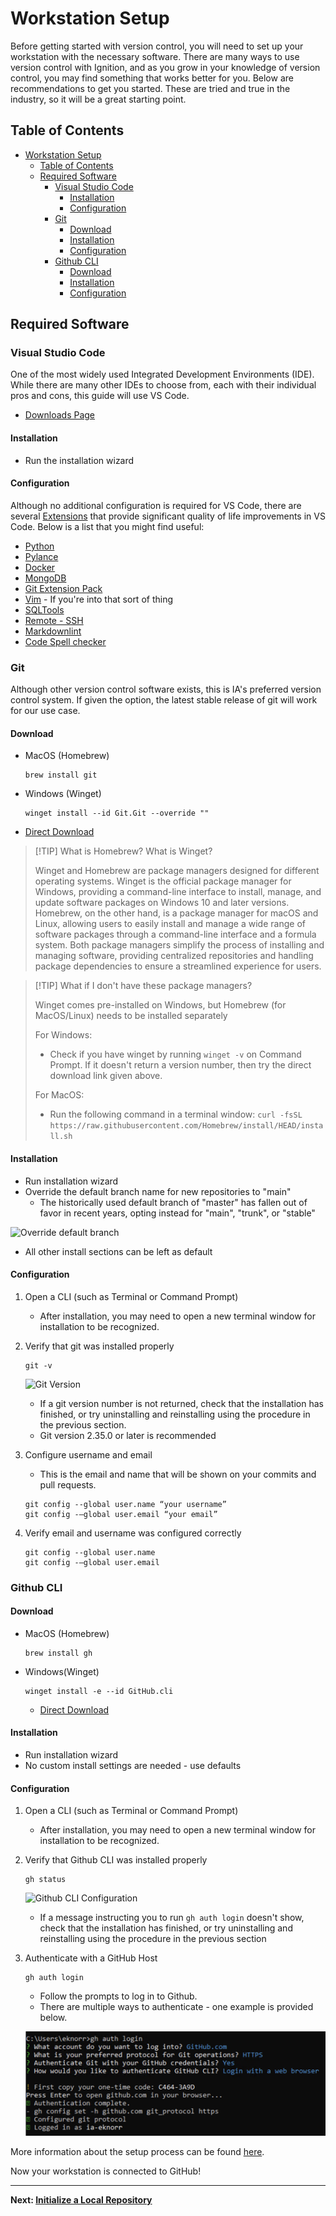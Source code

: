 # Workstation Setup

Before getting started with version control, you will need to set up your workstation with the necessary software. There are many ways to use version control with Ignition, and as you grow in your knowledge of version control, you may find something that works better for you. Below are recommendations to get you started. These are tried and true in the industry, so it will be a great starting point.

## Table of Contents

- [Workstation Setup](#workstation-setup)
  - [Table of Contents](#table-of-contents)
  - [Required Software](#required-software)
    - [Visual Studio Code](#visual-studio-code)
      - [Installation](#installation)
      - [Configuration](#configuration)
    - [Git](#git)
      - [Download](#download)
      - [Installation](#installation-1)
      - [Configuration](#configuration-1)
    - [Github CLI](#github-cli)
      - [Download](#download-1)
      - [Installation](#installation-2)
      - [Configuration](#configuration-2)

## Required Software

### Visual Studio Code

One of the most widely used Integrated Development Environments (IDE). While there are many other IDEs to choose from, each with their individual pros and cons, this guide will use VS Code.

- [Downloads Page](https://code.visualstudio.com/download)

#### Installation

- Run the installation wizard

#### Configuration

Although no additional configuration is required for VS Code, there are several [Extensions](https://marketplace.visualstudio.com/vscode) that provide significant quality of life improvements in VS Code. Below is a list that you might find useful:

- [Python](https://marketplace.visualstudio.com/items?itemName=ms-python.python)
- [Pylance](https://marketplace.visualstudio.com/items?itemName=ms-python.vscode-pylance)
- [Docker](https://marketplace.visualstudio.com/items?itemName=ms-azuretools.vscode-docker)
- [MongoDB](https://marketplace.visualstudio.com/items?itemName=mongodb.mongodb-vscode)
- [Git Extension Pack](https://marketplace.visualstudio.com/items?itemName=donjayamanne.git-extension-pack)
- [Vim](https://marketplace.visualstudio.com/items?itemName=vscodevim.vim) - If you're into that sort of thing
- [SQLTools](https://marketplace.visualstudio.com/items?itemName=mtxr.sqltools)
- [Remote - SSH](https://marketplace.visualstudio.com/items?itemName=ms-vscode-remote.remote-ssh)
- [Markdownlint](https://marketplace.visualstudio.com/items?itemName=DavidAnson.vscode-markdownlint)
- [Code Spell checker](https://marketplace.visualstudio.com/items?itemName=streetsidesoftware.code-spell-checker)

### Git

Although other version control software exists, this is IA's preferred version control system. If given the option, the latest stable release of git will work for our use case.

#### Download

- MacOS (Homebrew)

  ```shell
  brew install git
  ```

- Windows (Winget)

  ```shell
  winget install --id Git.Git --override ""
  ```

- [Direct Download](https://git-scm.com/download/win)

> [!TIP] What is Homebrew? What is Winget?
>
> Winget and Homebrew are package managers designed for different operating systems. Winget is the official package manager for Windows, providing a command-line interface to install, manage, and update software packages on Windows 10 and later versions. Homebrew, on the other hand, is a package manager for macOS and Linux, allowing users to easily install and manage a wide range of software packages through a command-line interface and a formula system. Both package managers simplify the process of installing and managing software, providing centralized repositories and handling package dependencies to ensure a streamlined experience for users.

> [!TIP] What if I don't have these package managers?
>
> Winget comes pre-installed on Windows, but Homebrew (for MacOS/Linux) needs to be installed separately
>
> For Windows:
>
> - Check if you have winget by running `winget -v` on Command Prompt. If it doesn't return a version number, then try the direct download link given above.
>
> For MacOS:
>
> - Run the following command in a terminal window: `curl -fsSL https://raw.githubusercontent.com/Homebrew/install/HEAD/install.sh`

#### Installation

- Run installation wizard
- Override the default branch name for new repositories to "main"
  - The historically used default branch of "master" has fallen out of favor in recent years, opting instead for "main", "trunk", or "stable"

 ![Override default branch](images/setup-override-default-branch.png)

- All other install sections can be left as default

#### Configuration

1. Open a CLI (such as Terminal or Command Prompt)
   - After installation, you may need to open a new terminal window for installation to be recognized.
2. Verify that git was installed properly

    ```shell
    git -v
    ```

    ![Git Version](images/git-version.png)
   - If a git version number is not returned, check that the installation has finished, or try uninstalling and reinstalling using the procedure in the previous section.
   - Git version 2.35.0 or later is recommended

3. Configure username and email
   - This is the email and name that will be shown on your commits and pull requests.

    ```shell
    git config --global user.name “your username”
    git config -–global user.email “your email”
    ```

4. Verify email and username was configured correctly

    ```shell
    git config --global user.name
    git config -–global user.email
    ```

### Github CLI

#### Download

- MacOS (Homebrew)

  ```shell
  brew install gh
  ```

- Windows(Winget)

  ```shell
  winget install -e --id GitHub.cli
  ```

  - [Direct Download](https://cli.github.com)

#### Installation

- Run installation wizard
- No custom install settings are needed - use defaults

#### Configuration

1. Open a CLI (such as Terminal or Command Prompt)
   - After installation, you may need to open a new terminal window for installation to be recognized.
2. Verify that Github CLI was installed properly

    ```shell
    gh status
    ```

    ![Github CLI Configuration](images/gh-configuration.png)
   - If a message instructing you to run `gh auth login` doesn't show, check that the installation has finished, or try uninstalling and reinstalling using the procedure in the previous section
3. Authenticate with a GitHub Host

    ```shell
    gh auth login
    ```
  
   - Follow the prompts to log in to Github.
   - There are multiple ways to authenticate - one example is provided below.

    ![GitHub Auth Login](images/gh-auth-login.png)

More information about the setup process can be found [here](https://docs.github.com/en/get-started/quickstart/set-up-git).

Now your workstation is connected to GitHub!

---

**Next: [Initialize a Local Repository](Initialize%20a%20Local%20Repository.md)**
